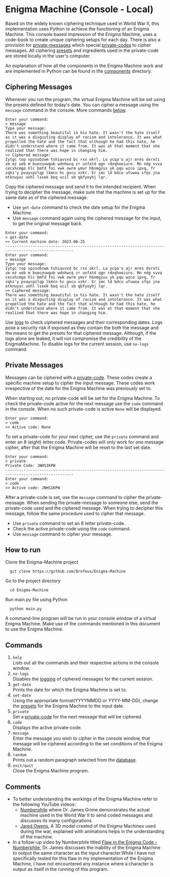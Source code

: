 # Enigma Machine (Console - Local)

Based on the widely known ciphering technique used in World War II, this implementation uses Python to achieve the functioning of an Enigma Machine. This console based impression of the Enigma Machine, uses a code-book to create unique ciphering setups for each day. There is also a provision for [private-messages](#private-messages) which special [private-codes](data/README.md#3-private-messages) to cipher messages. All ciphering [presets](data/README.md#2-date-presets) and ingredients used in the private-code are stored locally in the user's computer.

An explanation of how all the components in the Enigma Machine work and are implemented in Python can be found in the [components](components/README.md) directory.

## Ciphering Messages

Whenever you run the program, the virtual Enigma Machine will be set using the presets defined for today's date. You can cipher a message using the `message` command in the console. More commands [below](#commands).

```commandline
Enter your command:
> message
Type your message:
There was something beautiful in his hate. It wasn't the hate itself as it was a disgusting display of racism and intolerance. It was what propelled the hate and the fact that although he had this hate, he didn't understand where it came from. It was at that moment that she realized that there was hope in changing him.
>> Ciphered message:
Iytgc top vpzsobzwm tshiavvxd bc rxx okrl. Lo ycqa'o ajr mres dvrxti zm ez ueb m buecovwgub wdnhwcq zr unfatd qgn rdxqhoeiuro. Mn ndg svva cecxhcmgo hlc bmfd foi vwk owrm ymvr hbnmgzus yk pqu wzco ipvq, fr zqkz'y pvaycpzlqp lkmcn hc gxcu vzkr. Er imc ld bdco ufuwoa sfqs jna otknuyxc unhl lsxek boq ucil sb qbfyoyhj lqr.
```

Copy the ciphered message and send it to the intended recipient. When trying to decipher the message, make sure that the machine is set up for the same date as of the ciphered message.
- Use `get-date` command to check the date setup for the Enigma Machine.
- Use `message` command again using the ciphered message for the input, to get the original message back.

```commandline
Enter your command:
> get-date
>> Current machine date: 2023-06-25
----------------------------------------------------------------------------------------------------
Enter your command:
> message
Type your message:
Iytgc top vpzsobzwm tshiavvxd bc rxx okrl. Lo ycqa'o ajr mres dvrxti zm ez ueb m buecovwgub wdnhwcq zr unfatd qgn rdxqhoeiuro. Mn ndg svva cecxhcmgo hlc bmfd foi vwk owrm ymvr hbnmgzus yk pqu wzco ipvq, fr zqkz'y pvaycpzlqp lkmcn hc gxcu vzkr. Er imc ld bdco ufuwoa sfqs jna otknuyxc unhl lsxek boq ucil sb qbfyoyhj lqr.
>> Ciphered message:
There was something beautiful in his hate. It wasn't the hate itself as it was a disgusting display of racism and intolerance. It was what propelled the hate and the fact that although he had this hate, he didn't understand where it came from. It was at that moment that she realized that there was hope in changing him.
```

Use [logs](data/README.md#5-logs) to check ciphered messages and their corresponding dates. Logs pose a security risk if exposed as they contain the both the message and the means to get the presets for that ciphered message. Although, if the logs alone are leaked, it will not compromise the credibility of the EnigmaMachine. To disable logs for the current session, use `no-logs` command.

## Private Messages

Messages can be ciphered with a [private-code](data/README.md#3-private-messages). These codes create a specific machine setup to cipher the input message. These codes work irrespective of the date for the Enigma Machine was previously set to.

When starting out, no private-code will be set for the Enigma Machine. To check the private-code active for the next message use the `code` command in the console. When no such private-code is active `None` will be displayed.

```commandline
Enter your command:
> code
>> Active code: None
```

To set a private-code for your next cipher, use the `private` command and enter an 8 (eight) letter code. Private-codes will only work for one message cipher, after that the Enigma Machine will be reset to the last set date.

```commandline
Enter your command:
> private
Private Code: JNHSIKPW
----------------------------------------------------------------------------------------------------
Enter your command:
> code
>> Active code: JNHSIKPW
```

After a private-code is set, use the `message` command to cipher the private-message. When sending the private-message to someone else, send the private-code used and the ciphered message. When trying to decipher this message, follow the same procedure used to cipher that message.

- Use `private` command to set an 8 letter private-code.
- Check the active private-code using the `code` command.
- Use `message` command to cipher your message.

## How to run

Clone the Enigma-Machine project

```commandline
  git clone https://github.com/Qrofeus/Enigma-Machine
```

Go to the project directory

```commandline
  cd Enigma-Machine
```

Run main.py file using Python

```commandline
  python main.py
```

A command-line program will be run in your console window of a virtual Enigma Machine. Make use of the commands mentioned in this document to use the Enigma Machine.

## Commands

1. `help`\
   Lists out all the commands and their respective actions in the console window.
2. `no-logs`\
   Disables the [logging](data/README.md#5-logs) of ciphered messages for the current session.
3. `get-date`\
   Prints the date for which the Enigma Machine is set to.
4. `set-date`\
   Using the appropriate format(YYYYMMDD or YYYY-MM-DD), change the [presets](data/README.md#2-date-presets) for the Enigma Machine to the input date.
5. `private`\
   Set a [private-code](data/README.md#3-private-messages) for the next message that will be ciphered.
6. `code`\
   Displays the active private-code.
7. `message`\
   Enter the message you wish to cipher in the console window, that message will be ciphered according to the set conditions of the Enigma Machine.
8. `random`\
   Prints out a random paragraph selected from the [database](data/README.md#4-test-paragraphs).
9. `exit/quit`\
   Close the Enigma Machine program.

## Comments

- To better understanding the workings of the Enigma Machine refer to the following YouTube videos:
  - [Numberphile](https://youtu.be/G2_Q9FoD-oQ) where Dr. James Grime demonstrates the actual machine used in the World War II to send coded messages and discusses its many configurations.
  - [Jared Owens](https://youtu.be/ybkkiGtJmkM), A 3D model created of the Enigma Machines used during the war, explained with animations helps in the understanding of the machine.
- In a follow-up video by Numberphile titled [Flaw in the Enigma Code - Numberphile](https://youtu.be/V4V2bpZlqx8), Dr. James discusses the inability of the Enigma Machine to output the same character as the input character.While I have not specifically tested for this flaw in my implementation of the Enigma Machine, I have not encountered any instance where a character is output as itself in the running of this program.
